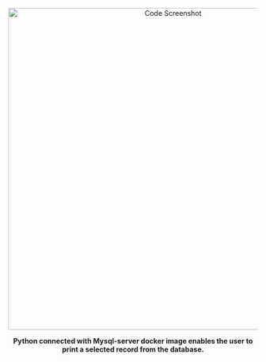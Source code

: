 <div align="center" width="50">

<img src="https://github.com/iNightjar/Dockerized-Python--MysqlServer-Connection/blob/master/image/vscodeimage.png?raw=true" href="https://github.com/iNightjar" alt="Code Screenshot"  width="650"/><br> 
  
<p><strong> Python connected with Mysql-server docker image enables the user to print a selected record from the database.</p>
</div>